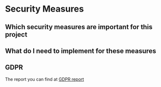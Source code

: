 # Security Measures

## Which security measures are important for this project

## What do I need to implement for these measures

## GDPR

The report you can find at [GDPR report](./Research/Security/GDPR.md)
